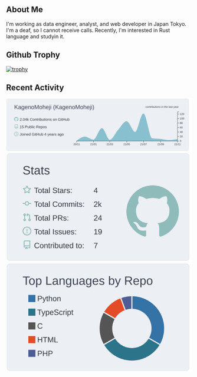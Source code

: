 ## About Me
I'm working as data engineer, analyst, and web developer in Japan Tokyo.
I'm a deaf, so I cannot receive calls.
Recently, I'm interested in Rust language and studyin it.

## Github Trophy
[![trophy](https://github-profile-trophy.vercel.app/?username=KagenoMoheji)](https://github.com/KagenoMoheji/github-profile-trophy)

## Recent Activity
[![](https://raw.githubusercontent.com/KagenoMoheji/KagenoMoheji/main/profile-summary-card-output/nord_bright/0-profile-details.svg)](https://github.com/vn7n24fzkq/github-profile-summary-cards)
[![](https://raw.githubusercontent.com/KagenoMoheji/KagenoMoheji/main/profile-summary-card-output/nord_bright/3-stats.svg)](https://github.com/vn7n24fzkq/github-profile-summary-cards)
[![](https://raw.githubusercontent.com/KagenoMoheji/KagenoMoheji/main/profile-summary-card-output/nord_bright/1-repos-per-language.svg)](https://github.com/vn7n24fzkq/github-profile-summary-cards)
